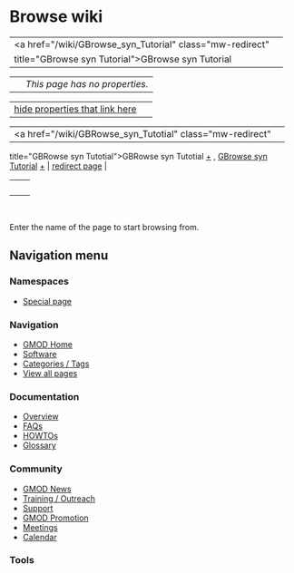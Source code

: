 



<span id="top"></span>




# <span dir="auto">Browse wiki</span>






|                                                          |     |
|----------------------------------------------------------|-----|
| <a href="/wiki/GBrowse_syn_Tutorial" class="mw-redirect" 
 title="GBrowse syn Tutorial">GBrowse syn Tutorial</a>     |     |

|     |                                |
|-----|--------------------------------|
|     | *This page has no properties.* |

<span id="smw_browse_incoming"></span>

|  |  |
|----|----|
| [hide properties that link here](/mediawiki/index.php?title=Special:Browse&offset=0&dir=out&article=GBrowse+syn+Tutorial)  |  |

|  |  |
|----|----|
| <span class="smwb-ivalue"><a href="/wiki/GBRowse_syn_Tutotial" class="mw-redirect"
title="GBRowse syn Tutotial">GBRowse syn Tutotial</a> <span class="smwbrowse">[+](/wiki/Special%253ABrowse/GBRowse-20syn-20Tutotial "Special%253ABrowse/GBRowse-20syn-20Tutotial")</span></span> , <span class="smwb-ivalue"><a href="/wiki/GBrowse_syn_Tutorial" class="mw-redirect"
title="GBrowse syn Tutorial">GBrowse syn Tutorial</a> <span class="smwbrowse">[+](/wiki/Special%253ABrowse/GBrowse-20syn-20Tutorial "Special%253ABrowse/GBrowse-20syn-20Tutorial")</span></span> | [redirect page](/wiki/Special:ListRedirects "Special:ListRedirects") |

|     |     |
|-----|-----|
|     |     |

 

Enter the name of the page to start browsing from.  








## Navigation menu



### Namespaces

- <span id="ca-nstab-special">[Special
  page](/wiki/Special%253ABrowse/GBrowse_syn_Tutorial "This is a special page, you cannot edit the page itself")</span>






### Navigation



- <span id="n-GMOD-Home">[GMOD Home](/wiki/Main_Page)</span>
- <span id="n-Software">[Software](/wiki/GMOD_Components)</span>
- <span id="n-Categories-.2F-Tags">[Categories /
  Tags](/wiki/Categories)</span>
- <span id="n-View-all-pages">[View all
  pages](/wiki/Special:AllPages)</span>




### Documentation



- <span id="n-Overview">[Overview](/wiki/Overview)</span>
- <span id="n-FAQs">[FAQs](/wiki/Category%253AFAQ)</span>
- <span id="n-HOWTOs">[HOWTOs](/wiki/Category%253AHOWTO)</span>
- <span id="n-Glossary">[Glossary](/wiki/Glossary)</span>




### Community



- <span id="n-GMOD-News">[GMOD News](/wiki/GMOD_News)</span>
- <span id="n-Training-.2F-Outreach">[Training /
  Outreach](/wiki/Training_and_Outreach)</span>
- <span id="n-Support">[Support](/wiki/Support)</span>
- <span id="n-GMOD-Promotion">[GMOD
  Promotion](/wiki/GMOD_Promotion)</span>
- <span id="n-Meetings">[Meetings](/wiki/Meetings)</span>
- <span id="n-Calendar">[Calendar](/wiki/Calendar)</span>




### Tools












<!-- -->




